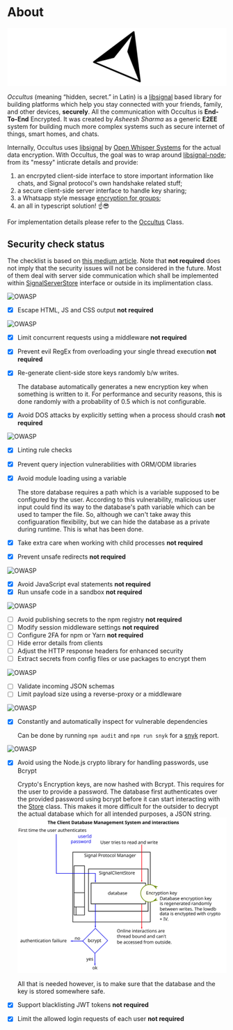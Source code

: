 # About

![ ][logo]

*Occultus*  (meaning “hidden, secret.” in  Latin) is a [libsignal] based
library for building platforms which help you stay connected  with  your
friends, family, and other devices, **securely**. All  the communication
with  Occultus  is  **End-To-End** Encrypted. It was created by *Asheesh
Sharma* as  a  generic  **E2EE**  system for building much  more complex
systems such as secure internet of things, smart homes, and chats.

Internally, Occultus uses [libsignal] by [Open Whisper Systems]  for the
actual  data  encryption. With  Occultus, the  goal  was  to wrap around
[libsignal-node]; from its "messy" inticrate details and provide:

1. an  encrpyted  client-side interface  to  store important information
like chats, and Signal protocol's own handshake related stuff;
2. a secure client-side server interface to handle key sharing;
3. a Whatsapp style message [encryption for groups];
4. an all in typescript solution! ☝😎

For implementation details please refer to the [Occultus] Class.

## Security check status

The  checklist  is  based   on   [this   medium   article].  Note   that
**not required** does not imply that the  security issues  will  not  be
considered  in  the  future.  Most   of  them  deal  with  server   side
communication  which  shall  be  implemented  within [SignalServerStore]
interface or outside in its implimentation class.

![OWASP][XSS]

* [x] Escape HTML, JS and CSS output **not required**

![OWASP][Threats-DDOS]

* [x] Limit concurrent requests using a middleware **not required**
* [x] Prevent evil RegEx from overloading your single  thread  execution
    **not required**
* [x] Re-generate client-side store keys randomly b/w writes.

    The database automatically  generates  a  new  encryption  key  when
    something is written to it. For  performance  and  security reasons,
    this  is  done  randomly  with  a  probability  of 0.5  which is not
    configurable.

* [x] Avoid  DOS  attacks  by  explicitly  setting when a process should
    crash **not required**

![OWASP][A1 Injection]

* [x] Linting rule checks
* [x] Prevent query injection vulnerabilities with ORM/ODM libraries
* [x] Avoid module loading using a variable

    The store database requires a path which is a variable  supposed  to
    be  configured  by  the  user.  According  to   this  vulnerability,
    malicious  user input could  find its  way  to  the  database's path
    variable which can be used to tamper the file. So, although we can't
    take away  this configuaration  flexibility, but  we  can  hide  the
    database as a private during runtime. This is what has been done.

* [x] Take extra care when working with child processes **not required**
* [x] Prevent unsafe redirects **not required**

![OWASP][A4 External Entities]

* [x] Avoid JavaScript eval statements **not required**
* [x] Run unsafe code in a sandbox **not required**

![OWASP][A6 Security Misconfiguration]

* [ ] Avoid publishing secrets to the npm registry **not required**
* [ ] Modify session middleware settings **not required**
* [ ] Configure 2FA for npm or Yarn **not required**
* [ ] Hide error details from clients
* [ ] Adjust the HTTP response headers for enhanced security
* [ ] Extract secrets from config files or use packages to encrypt them

![OWASP][A8 Insecured Deserializaiton]

* [ ] Validate incoming JSON schemas
* [ ] Limit payload size using a reverse-proxy or a middleware

![OWASP][A9 Known Vulnerabilities]

* [x] Constantly and automatically inspect for vulnerable dependencies

    Can  be  done by running `npm audit`  and `npm run snyk` for a [snyk]
    report.

![OWASP][A9 Broken Authentication]

* [x] Avoid using the Node.js crypto library for handling passwords, use
    Bcrypt

    Crypto's Encryption keys, are now hashed with Bcrypt. This  requires
    for the user to provide a password. The database first authenticates
    over  the  provided  password  using  bcrypt  before  it  can  start
    interacting with the [Store] class. This makes it more difficult for
    the  outsider  to  decrypt   the  actual  database   which  for  all
    intended purposes, a JSON string.
    ![clientDb interactions](public/clientDBMS.svg)

    All that is needed however, is  to make sure that  the  database and
    the key is stored somewhere safe.
* [x] Support blacklisting JWT tokens **not required**
* [x] Limit the allowed login requests of each user **not required**

[logo]: public/logo.png
[XSS]: https://img.shields.io/badge/OWASP%20Threats-XSS%20100%25-green.svg
[Threats-DDOS]: https://img.shields.io/badge/OWASP%20Threats-DDOS%20100%25-green.svg
[A1 Injection]: https://img.shields.io/badge/OWASP%20Threats-A1:Injection%20100%25-green.svg
[A4 External Entities]: https://img.shields.io/badge/OWASP%20Threats-A4:External%20Entities%20100%25-green.svg
[A6 Security Misconfiguration]: https://img.shields.io/badge/OWASP%20Threats-A6:Security%20Misconfiguration%200%25-red.svg
[A8 Insecured Deserializaiton]: https://img.shields.io/badge/OWASP%20Threats-A8:Insecured%20Deserializaiton%200%25-red.svg
[A9 Known Vulnerabilities]: https://img.shields.io/badge/OWASP%20Threats-A9:Known%20Vulnerabilities%20100%25-green.svg
[A9 Broken Authentication]: https://img.shields.io/badge/OWASP%20Threats-A9:Broken%20Authentication%20100%25-green.svg
[Occultus]: ./classes/_index_.occultus.html
[Store]: ./modules/_signalclientstore_.html
[SignalServerStore]: modules/_signalserverstore_.html
[libsignal]: https://github.com/signalapp/libsignal-protocol-javascript
[Open Whisper Systems]: https://www.whispersystems.org
[libsignal-node]: https://www.npmjs.com/package/libsignal
[encryption for groups]: https://www.whatsapp.com/security/WhatsApp-Security-Whitepaper.pdf
[this medium article]: https://medium.com/@nodepractices/were-under-attack-23-node-js-security-best-practices-e33c146cb87d
[snyk]: https://snyk.io/
